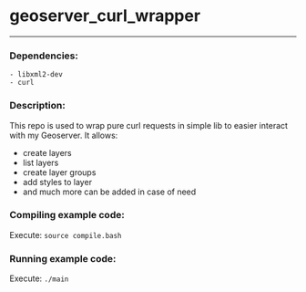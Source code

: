 # geoserver_curl_wrapper

<hr>

### Dependencies:
    - libxml2-dev
    - curl

### Description:
This repo is used to wrap pure curl requests in simple lib to easier interact with my Geoserver. It allows:
- create layers
- list layers
- create layer groups
- add styles to layer
- and much more can be added in case of need

### Compiling example code:
Execute: `source compile.bash`

### Running example code:
Execute: `./main`